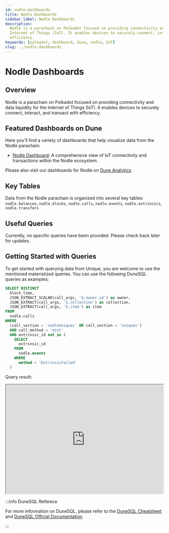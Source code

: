 ```yaml
---
id: nodle-dashboards
title: Nodle Dashboards
sidebar_label: Nodle Dashboards
description:
  Nodle is a parachain on Polkadot focused on providing connectivity and data liquidity for the
  Internet of Things (IoT). It enables devices to securely connect, interact, and transact with
  efficiency.
keywords: [polkadot, dashboard, dune, nodle, IoT]
slug: ../nodle-dashboards
---
```


# Nodle Dashboards

## Overview

Nodle is a parachain on Polkadot focused on providing connectivity and data liquidity for the
Internet of Things (IoT). It enables devices to securely connect, interact, and transact with
efficiency.

## Featured Dashboards on Dune

Here you'll find a variety of dashboards that help visualize data from the Nodle parachain:

- [Nodle Dashboard](https://dune.com/substrate/nodle): A comprehensive view of IoT connectivity and
  transactions within the Nodle ecosystem.

Please also visit our dashboards for Nodle on
[Dune Analytics](https://dune.com/discover/content/relevant?q=title:Nodle%20author:substrate).

## Key Tables

Data from the Nodle parachain is organized into several key tables: `nodle.balances`,
`nodle.blocks`, `nodle.calls`, `nodle.events`, `nodle.extrinsics`, `nodle.transfers`

## Useful Queries

Currently, no specific queries have been provided. Please check back later for updates.

## Getting Started with Queries

To get started with querying data from Unique, you are welcome to use the mentioned materialized
queries. You can use the following DuneSQL queries as examples:

```sql title="Nodle Mint Uniques" showLineNumbers
SELECT DISTINCT
  block_time,
  JSON_EXTRACT_SCALAR(call_args, '$.owner.id') as owner,
  JSON_EXTRACT(call_args, '$.collection') as collection,
  JSON_EXTRACT(call_args, '$.item') as item
FROM
  nodle.calls
WHERE
  (call_section = 'nodleUniques' OR call_section = 'uniques')
  AND call_method = 'mint'
  AND extrinsic_id not in (
    SELECT
      extrinsic_id
    FROM
      nodle.events
    WHERE
      method = 'ExtrinsicFailed'
  )
```

Query result:

<iframe src="https://dune.com/embeds/3753531/6312831/" height="350" width="100%"></iframe>

:::info DuneSQL Referece

For more information on DuneSQL, please refer to the [DuneSQL Cheatsheet](../dunesql-cheatsheet.md)
and
[DuneSQL Official Documentation](https://docs.dune.com/query-engine/Functions-and-operators/index).

:::
